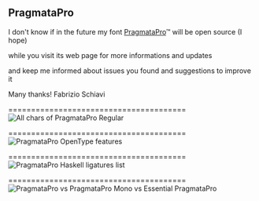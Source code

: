 ## PragmataPro

I don't know if in the future my font [PragmataPro](https://www.fsd.it/shop/fonts/pragmatapro/)™ will be open source (I hope)

while you visit its web page for more informations and updates 

and keep me informed about issues you found and suggestions to improve it

Many thanks!
Fabrizio Schiavi


=======================================
![All chars of PragmataPro Regular](http://www.fsd.it/pragmatapro/All_chars.png)


=======================================
![PragmataPro OpenType features](http://www.fsd.it/pragmatapro/OpenType_features.png)


=======================================
![PragmataPro Haskell ligatures list](http://www.fsd.it/pragmatapro/PragmataPro_Haskell_liga.png)


=======================================
![PragmataPro vs PragmataPro Mono vs Essential PragmataPro](http://www.fsd.it/pragmatapro/PP_PPM_EPP.png)
